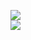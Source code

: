 [![](https://img.shields.io/badge/Made%20With-Github%20Spray-lightgrey.svg?style=for-the-badge&logo=github)](https://github.com/Annihil/github-spray#224)  
[![](https://i.imgur.com/2DrTn0Z.gif)](https://github.com/Annihil/github-spray)
